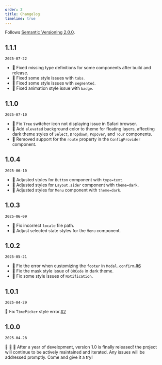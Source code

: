 ```yaml
---
order: 2
title: Changelog
timeline: true
---
```


Follows [Semantic Versioning 2.0.0](http://semver.org/).

## 1.1.1

`2025-07-22`

- 🐞 Fixed missing type definitions for some components after build and release.
- 🐞 Fixed some style issues with `tabs`.
- 🐞 Fixed some style issues with `segmented`.
- 🐞 Fixed animation style issue with `badge`.

## 1.1.0

`2025-07-10`

- 🐞 Fix `Tree` switcher icon not displaying issue in Safari browser.
- 💄 Add `elevated` background color to theme for floating layers, affecting dark theme styles of `Select`, `Dropdown`, `Popover`, and `Tour` components.
- 🔧 Removed support for the `route` property in the `ConfigProvider` component.

## 1.0.4

`2025-06-10`

- 💄 Adjusted styles for `Button` component with `type=text`.
- 💄 Adjusted styles for `Layout.sider` component with `theme=dark`.
- 💄 Adjusted styles for `Menu` component with `theme=dark`.

## 1.0.3

`2025-06-09`

- 🐞 Fix incorrect `locale` file path.
- 💄 Adjust selected state styles for the `Menu` component.

## 1.0.2

`2025-05-21`

- 🐞 Fix the error when customizing the `footer` in `Modal.confirm`.[#6](https://github.com/metisjs/metis-ui/issues/6)
- 💄 Fix the mask style issue of `QRCode` in dark theme.
- 💄 Fix some style issues of `Notification`.

## 1.0.1

`2025-04-29`

🐞 Fix `TimePicker` style error.[#2](https://github.com/metisjs/metis-ui/issues/2)

## 1.0.0

`2025-04-28`

🎉 🎉 🎉 After a year of development, version 1.0 is finally released! the project will continue to be actively maintained and iterated. Any issues will be addressed promptly. Come and give it a try!
